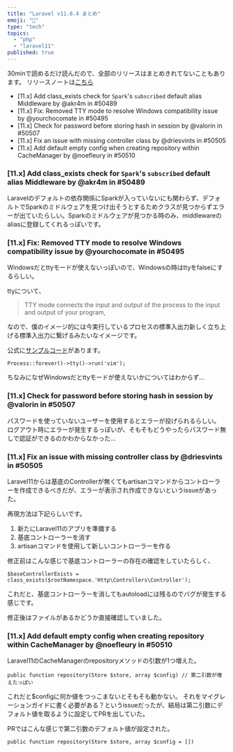 ```yaml
---
title: "Laravel v11.0.4 まとめ"
emoji: "📘"
type: "tech"
topics:
  - "php"
  - "laravel11"
published: true
---
```


30minで読めるだけ読んだので、全部のリリースはまとめきれてないこともあります。
リリースノートは[こちら](https://github.com/laravel/framework/releases/tag/v11.0.4)

- [11.x] Add class_exists check for `Spark`'s `subscribed` default alias Middleware by @akr4m in #50489
- [11.x] Fix: Removed TTY mode to resolve Windows compatibility issue  by @yourchocomate in #50495
- [11.x] Check for password before storing hash in session by @valorin in #50507
- [11.x] Fix an issue with missing controller class by @driesvints in #50505
- [11.x] Add default empty config when creating repository within CacheManager by @noefleury in #50510


### [11.x] Add class_exists check for `Spark`'s `subscribed` default alias Middleware by @akr4m in #50489

Laravelのデフォルトの依存関係にSparkが入っていないにも関わらず、デフォルトでSparkのミドルウェアを見つけ出そうとするためクラスが見つからずエラーが出ていたらしい。Sparkのミドルウェアが見つかる時のみ、middlewareのaliasに登録してくれるっぽいです。

### [11.x] Fix: Removed TTY mode to resolve Windows compatibility issue  by @yourchocomate in #50495


Windowsだとttyモードが使えないっぽいので、Windowsの時はttyをfalseにするらしい。

ttyについて、
> TTY mode connects the input and output of the process to the input and output of your program,

なので、僕のイメージ的には今実行しているプロセスの標準入出力新しく立ち上げる標準入出力に繋げるみたいなイメージです。

公式に[サンプルコード](https://laravel.com/docs/11.x/processes#tty-mode)があります。

```
Process::forever()->tty()->run('vim');
```

ちなみになぜWindowsだとttyモードが使えないかについてはわからず...

### [11.x] Check for password before storing hash in session by @valorin in #50507

パスワードを使っていないユーザーを使用するとエラーが投げられるらしい。
ログアウト時にエラーが発生するっぽいが、そもそもどうやったらパスワード無しで認証ができるのかわからなかった...

### [11.x] Fix an issue with missing controller class by @driesvints in #50505

Laravel11からは基底のControllerが無くてもartisanコマンドからコントローラーを作成できるべきだが、エラーが表示され作成できないというissueがあった。

再現方法は下記らしいです。
1. 新たにLaravel11のアプリを準備する
2. 基底コントローラーを消す
3. artisanコマンドを使用して新しいコントローラーを作る

修正前はこんな感じで基底コントローラーの存在の確認をしていたらしく、
```
$baseControllerExists = class_exists($rootNamespace.'Http\Controllers\Controller');
```
これだと、基底コントローラーを消してもautoloadには残るのでバグが発生する感じです。

修正後はファイルがあるかどうか直接確認していました。

### [11.x] Add default empty config when creating repository within CacheManager by @noefleury in #50510

Laravel11のCacheManagerのrepositoryメソッドの引数が1つ増えた。

```
public function repository(Store $store, array $config) // 第二引数が増えたっぽい
```

これだと$configに何か値をつっこまないとそもそも動かない。
それをマイグレーションガイドに書く必要がある？というissueだったが、結局は第二引数にデフォルト値を取るように設定してPRを出していた。

PRではこんな感じで第二引数のデフォルト値が設定された。
```
public function repository(Store $store, array $config = [])
```

